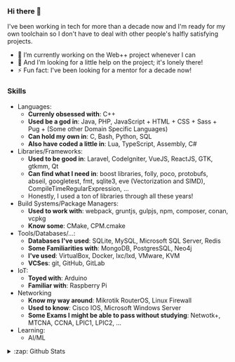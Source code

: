 ### Hi there 👋

I've been working in tech for more than a decade now and I'm ready for my own toolchain so I don't have to deal with other people's halfly satisfying projects.

- 🔭 I’m currently working on the Web++ project whenever I can
- 🤔 And I’m looking for a little help on the project; it's lonely there!
- ⚡ Fun fact: I've been looking for a mentor for a decade now!

### Skills

- Languages:
  - **Currenly obsessed with**: C++
  - **Used be a god in**: Java, PHP, JavaScript + HTML + CSS + Sass + Pug + (Some other Domain Specific Languages)
  - **Can hold my own in**: C, Bash, Python, SQL
  - **Also have coded a little in**: Lua, TypeScript, Assembly, C#
- Libraries/Frameworks:
  - **Used to be good in**: Laravel, CodeIgniter, VueJS, ReactJS, GTK, gtkmm, Qt
  - **Can find what I need in**: boost libraries, folly, poco, protobufs, abseil, googletest, fmt, sqlite3, eve (Vectorization and SIMD), CompileTimeRegularExpression, ...
  - Honestly, I used a ton of libraries through all these years!
- Build Systems/Package Managers:
  - **Used to work with**: webpack, gruntjs, gulpjs, npm, composer, conan, vcpkg
  - **Know some**: CMake, CPM.cmake
- Tools/Databases/...:
  - **Databases I've used**: SQLite, MySQL, Microsoft SQL Server, Redis
  - **Some Familiarities with**: MongoDB, PostgresSQL, Neo4j
  - **I've used**: VirtualBox, Docker, lxc/lxd, VMware, KVM
  - **VCSes**: git, GitHub, GitLab
- IoT:
  - **Toyed with**: Arduino
  - **Familiar with**: Raspberry Pi
- Networking
  - **Know my way around**: Mikrotik RouterOS, Linux Firewall
  - **Used to know**: Cisco IOS, Microsoft Windows Server
  - **Some Exams I might be able to pass without studying**: Netwotk+, MTCNA, CCNA, LPIC1, LPIC2, ...
- Learning:
  - AI/ML


<details>
  <summary>:zap: Github Stats</summary>
  <img alt=Stats" src="https://github-readme-stats.vercel.app/api?username=the-moisrex&show_icons=true&theme=gotham">
  <img alt="GitHub Streak" src="https://streak-stats.demolab.com?user=the-moisrex&theme=merko&border_radius=10&date_format=M%20j%5B%2C%20Y%5D">
</details>
